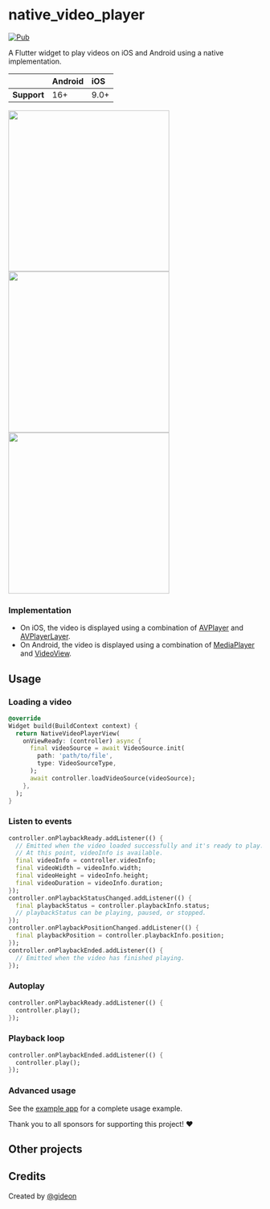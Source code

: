 # native_video_player

[![Pub](https://img.shields.io/pub/v/native_video_player)](https://pub.dev/packages/native_video_player)

A Flutter widget to play videos on iOS and Android using a native implementation.

|             | Android | iOS  |
| :---------- | :------ | :--- |
| **Support** | 16+     | 9.0+ |

<img src="https://raw.githubusercontent.com/albemala/native_video_player/main/screenshots/1.gif" width="320"/>
<img src="https://raw.githubusercontent.com/albemala/native_video_player/main/screenshots/2.gif" width="320"/>
<img src="https://raw.githubusercontent.com/albemala/native_video_player/main/screenshots/3.gif" width="320"/>

### Implementation

- On iOS, the video is displayed using a combination
  of [AVPlayer](https://developer.apple.com/documentation/avfoundation/avplayer)
  and [AVPlayerLayer](https://developer.apple.com/documentation/avfoundation/avplayerlayer).
- On Android, the video is displayed using a combination
  of [MediaPlayer](https://developer.android.com/guide/topics/media/mediaplayer)
  and [VideoView](https://developer.android.com/reference/android/widget/VideoView).

## Usage

### Loading a video

```dart
@override
Widget build(BuildContext context) {
  return NativeVideoPlayerView(
    onViewReady: (controller) async {
      final videoSource = await VideoSource.init(
        path: 'path/to/file',
        type: VideoSourceType,
      );
      await controller.loadVideoSource(videoSource);
    },
  );
}
```

### Listen to events

```dart
controller.onPlaybackReady.addListener(() {
  // Emitted when the video loaded successfully and it's ready to play.
  // At this point, videoInfo is available.
  final videoInfo = controller.videoInfo;
  final videoWidth = videoInfo.width;
  final videoHeight = videoInfo.height;
  final videoDuration = videoInfo.duration;
});
controller.onPlaybackStatusChanged.addListener(() {
  final playbackStatus = controller.playbackInfo.status;
  // playbackStatus can be playing, paused, or stopped.
});
controller.onPlaybackPositionChanged.addListener(() {
  final playbackPosition = controller.playbackInfo.position;
});
controller.onPlaybackEnded.addListener(() {
  // Emitted when the video has finished playing.
});
```

### Autoplay

```dart
controller.onPlaybackReady.addListener(() {
  controller.play();
});
```

### Playback loop

```dart
controller.onPlaybackEnded.addListener(() {
  controller.play();
});
```

### Advanced usage

See the [example app](https://github.com//Famous-guy/abs_native_video_player/tree/main/example) for a complete usage example.

<!-- ## Support this project

- [GitHub Sponsor](https://github.com/sponsors/albemala)
- [Buy Me A Coffee](https://www.buymeacoffee.com/albemala) -->

<!-- Sponsors:

- [@enteio](https://github.com/enteio) -->

Thank you to all sponsors for supporting this project! ❤️

## Other projects

<!-- [All my projects](https://projects.albemala.me/) -->

## Credits

Created by [@gideon](https://github.com/Famous-guy)

<!-- ([Twitter](https://twitter.com/albemala)) -->
